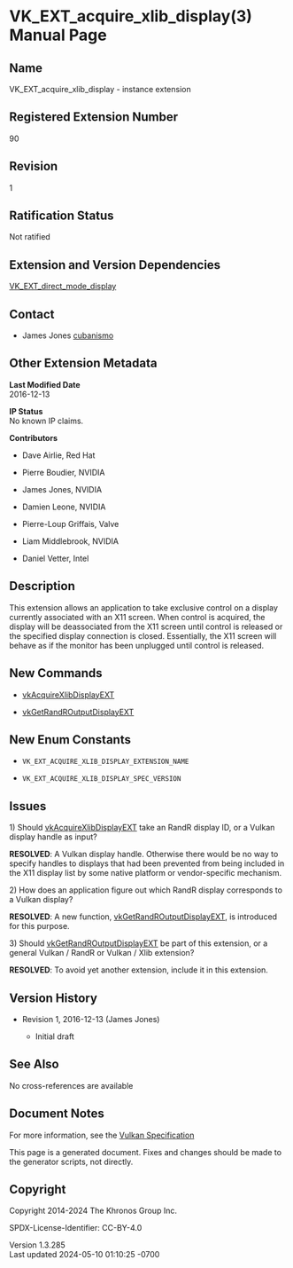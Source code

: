# VK_EXT_acquire_xlib_display(3) Manual Page

## Name

VK_EXT_acquire_xlib_display - instance extension



## <a href="#_registered_extension_number" class="anchor"></a>Registered Extension Number

90

## <a href="#_revision" class="anchor"></a>Revision

1

## <a href="#_ratification_status" class="anchor"></a>Ratification Status

Not ratified

## <a href="#_extension_and_version_dependencies" class="anchor"></a>Extension and Version Dependencies

[VK_EXT_direct_mode_display](https://registry.khronos.org/vulkan/specs/1.3-extensions/man/html/VK_EXT_direct_mode_display.html)  

## <a href="#_contact" class="anchor"></a>Contact

- James Jones <a
  href="https://github.com/KhronosGroup/Vulkan-Docs/issues/new?body=%5BVK_EXT_acquire_xlib_display%5D%20@cubanismo%0A*Here%20describe%20the%20issue%20or%20question%20you%20have%20about%20the%20VK_EXT_acquire_xlib_display%20extension*"
  target="_blank" rel="nofollow noopener"><em></em>cubanismo</a>

## <a href="#_other_extension_metadata" class="anchor"></a>Other Extension Metadata

**Last Modified Date**  
2016-12-13

**IP Status**  
No known IP claims.

**Contributors**  
- Dave Airlie, Red Hat

- Pierre Boudier, NVIDIA

- James Jones, NVIDIA

- Damien Leone, NVIDIA

- Pierre-Loup Griffais, Valve

- Liam Middlebrook, NVIDIA

- Daniel Vetter, Intel

## <a href="#_description" class="anchor"></a>Description

This extension allows an application to take exclusive control on a
display currently associated with an X11 screen. When control is
acquired, the display will be deassociated from the X11 screen until
control is released or the specified display connection is closed.
Essentially, the X11 screen will behave as if the monitor has been
unplugged until control is released.

## <a href="#_new_commands" class="anchor"></a>New Commands

- [vkAcquireXlibDisplayEXT](https://registry.khronos.org/vulkan/specs/1.3-extensions/man/html/vkAcquireXlibDisplayEXT.html)

- [vkGetRandROutputDisplayEXT](https://registry.khronos.org/vulkan/specs/1.3-extensions/man/html/vkGetRandROutputDisplayEXT.html)

## <a href="#_new_enum_constants" class="anchor"></a>New Enum Constants

- `VK_EXT_ACQUIRE_XLIB_DISPLAY_EXTENSION_NAME`

- `VK_EXT_ACQUIRE_XLIB_DISPLAY_SPEC_VERSION`

## <a href="#_issues" class="anchor"></a>Issues

1\) Should [vkAcquireXlibDisplayEXT](https://registry.khronos.org/vulkan/specs/1.3-extensions/man/html/vkAcquireXlibDisplayEXT.html) take
an RandR display ID, or a Vulkan display handle as input?

**RESOLVED**: A Vulkan display handle. Otherwise there would be no way
to specify handles to displays that had been prevented from being
included in the X11 display list by some native platform or
vendor-specific mechanism.

2\) How does an application figure out which RandR display corresponds
to a Vulkan display?

**RESOLVED**: A new function,
[vkGetRandROutputDisplayEXT](https://registry.khronos.org/vulkan/specs/1.3-extensions/man/html/vkGetRandROutputDisplayEXT.html), is
introduced for this purpose.

3\) Should [vkGetRandROutputDisplayEXT](https://registry.khronos.org/vulkan/specs/1.3-extensions/man/html/vkGetRandROutputDisplayEXT.html)
be part of this extension, or a general Vulkan / RandR or Vulkan / Xlib
extension?

**RESOLVED**: To avoid yet another extension, include it in this
extension.

## <a href="#_version_history" class="anchor"></a>Version History

- Revision 1, 2016-12-13 (James Jones)

  - Initial draft

## <a href="#_see_also" class="anchor"></a>See Also

No cross-references are available

## <a href="#_document_notes" class="anchor"></a>Document Notes

For more information, see the <a
href="https://registry.khronos.org/vulkan/specs/1.3-extensions/html/vkspec.html#VK_EXT_acquire_xlib_display"
target="_blank" rel="noopener">Vulkan Specification</a>

This page is a generated document. Fixes and changes should be made to
the generator scripts, not directly.

## <a href="#_copyright" class="anchor"></a>Copyright

Copyright 2014-2024 The Khronos Group Inc.

SPDX-License-Identifier: CC-BY-4.0

Version 1.3.285  
Last updated 2024-05-10 01:10:25 -0700
